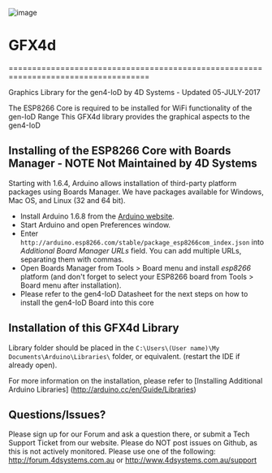 ![image](http://www.4dsystems.com.au/imagenes/header.png)
# GFX4d
====================================================================================

Graphics Library for the gen4-IoD by 4D Systems - Updated 05-JULY-2017

The ESP8266 Core is required to be installed for WiFi functionality of the gen-IoD Range
This GFX4d library provides the graphical aspects to the gen4-IoD

## Installing of the ESP8266 Core with Boards Manager - NOTE Not Maintained by 4D Systems

Starting with 1.6.4, Arduino allows installation of third-party platform packages using Boards Manager. We have packages available for Windows, Mac OS, and Linux (32 and 64 bit).

- Install Arduino 1.6.8 from the [Arduino website](http://www.arduino.cc/en/main/software).
- Start Arduino and open Preferences window.
- Enter ```http://arduino.esp8266.com/stable/package_esp8266com_index.json``` into *Additional Board Manager URLs* field. You can add multiple URLs, separating them with commas.
- Open Boards Manager from Tools > Board menu and install *esp8266* platform (and don't forget to select your ESP8266 board from Tools > Board menu after installation).
- Please refer to the gen4-IoD Datasheet for the next steps on how to install the gen4-IoD Board into this core

## Installation of this GFX4d Library

Library folder should be placed in the ```C:\Users\(User name)\My Documents\Arduino\Libraries\``` folder, or equivalent. (restart the IDE if already open).

For more information on the installation, please refer to [Installing Additional Arduino Libraries] (http://arduino.cc/en/Guide/Libraries)

## Questions/Issues?

Please sign up for our Forum and ask a question there, or submit a Tech Support Ticket from our website.
Please do NOT post issues on Github, as this is not actively monitored. Please use one of the following:
http://forum.4dsystems.com.au or http://www.4dsystems.com.au/support